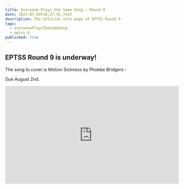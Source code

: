 ```yaml
---
title: Everyone Plays the Same Song - Round 9
date: 2021-07-03T18:27:55.744Z
description: The official info page of EPTSS Round 9
tags:
  - everyonePlaysTheSameSong
  - eptss-9
published: true
---
```

## EPTSS Round 9 is underway!

The song to cover is Motion Sickness by Phoebe Bridgers - 

Due August 2nd. 

<iframe width="560" height="315" src="https://www.youtube.com/embed/9sfYpolGCu8" title="YouTube video player" frameborder="0" allow="accelerometer; autoplay; clipboard-write; encrypted-media; gyroscope; picture-in-picture" allowfullscreen></iframe>